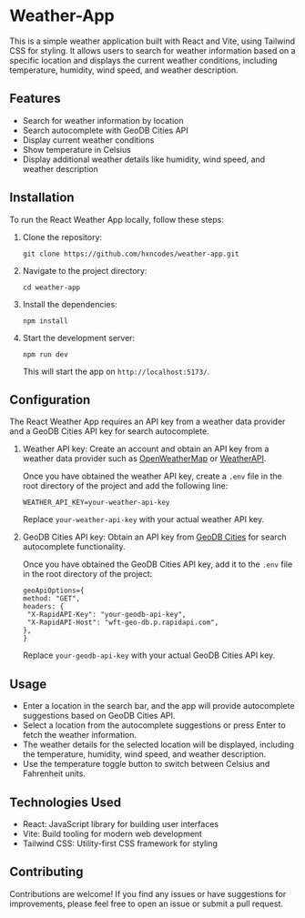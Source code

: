 # Weather-App

This is a simple weather application built with React and Vite, using Tailwind CSS for styling. It allows users to search for weather information based on a specific location and displays the current weather conditions, including temperature, humidity, wind speed, and weather description.

## Features

- Search for weather information by location
- Search autocomplete with GeoDB Cities API
- Display current weather conditions
- Show temperature in Celsius
- Display additional weather details like humidity, wind speed, and weather description

## Installation

To run the React Weather App locally, follow these steps:

1. Clone the repository:

   ```shell
   git clone https://github.com/hxncodes/weather-app.git
   ```

2. Navigate to the project directory:

   ```shell
   cd weather-app
   ```

3. Install the dependencies:

   ```shell
   npm install
   ```

4. Start the development server:

   ```shell
   npm run dev
   ```

   This will start the app on `http://localhost:5173/`.

## Configuration

The React Weather App requires an API key from a weather data provider and a GeoDB Cities API key for search autocomplete.

1. Weather API key: Create an account and obtain an API key from a weather data provider such as [OpenWeatherMap](https://openweathermap.org/) or [WeatherAPI](https://www.weatherapi.com/).

   Once you have obtained the weather API key, create a `.env` file in the root directory of the project and add the following line:

   ```plaintext
   WEATHER_API_KEY=your-weather-api-key
   ```

   Replace `your-weather-api-key` with your actual weather API key.

2. GeoDB Cities API key: Obtain an API key from [GeoDB Cities](https://rapidapi.com/wirefreethought/api/geodb-cities) for search autocomplete functionality.

   Once you have obtained the GeoDB Cities API key, add it to the `.env` file in the root directory of the project:

   ```plaintext
   geoApiOptions={
   method: "GET",
   headers: {
    "X-RapidAPI-Key": "your-geodb-api-key",
    "X-RapidAPI-Host": "wft-geo-db.p.rapidapi.com",
   },
   }
   ```

   Replace `your-geodb-api-key` with your actual GeoDB Cities API key.

## Usage

- Enter a location in the search bar, and the app will provide autocomplete suggestions based on GeoDB Cities API.
- Select a location from the autocomplete suggestions or press Enter to fetch the weather information.
- The weather details for the selected location will be displayed, including the temperature, humidity, wind speed, and weather description.
- Use the temperature toggle button to switch between Celsius and Fahrenheit units.

## Technologies Used

- React: JavaScript library for building user interfaces
- Vite: Build tooling for modern web development
- Tailwind CSS: Utility-first CSS framework for styling

## Contributing

Contributions are welcome! If you find any issues or have suggestions for improvements, please feel free to open an issue or submit a pull request.
